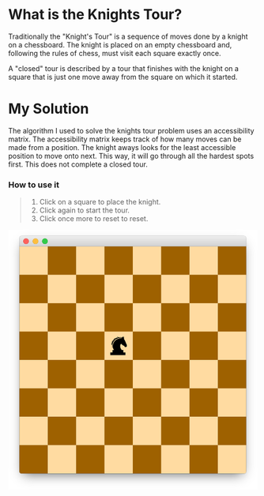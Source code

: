 # What is the Knights Tour?

Traditionally the "Knight's Tour" is a sequence of moves done by a knight on a chessboard. The knight is placed on an empty chessboard and, following the rules of chess, must visit each square exactly once.

A "closed" tour is described by a tour that finishes with the knight on a square that is just one move away from the square on which it started.

# My Solution

The algorithm I used to solve the knights tour problem uses an accessibility matrix. The accessibility matrix keeps track of how many moves can be made from a position. The knight aways looks for the least accessible position to move onto next. This way, it will go through all the hardest spots first. This does not complete a closed tour.

### How to use it
> 1. Click on a square to place the knight.
> 2. Click again to start the tour.
> 3. Click once more to reset to reset.

![Screen](./preview.png)
